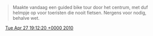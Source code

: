 > Maakte vandaag een guided bike tour door het centrum, met duf helmpje op voor toeristen die nooit fietsen\. Nergens voor nodig, behalve wet\.

<img src="../../media/tweet.ico" width="12" /> [Tue Apr 27 19:12:20 +0000 2010](https://twitter.com/DromerDenker/status/12960176685)